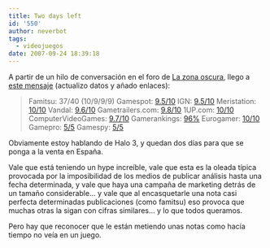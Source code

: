 ```yaml
---
title: Two days left
id: '550'
author: neverbot
tags:
  - videojuegos
date: 2007-09-24 18:39:18
---
```


A partir de un hilo de conversación en el foro de [La zona oscura](http://www.lazonaoscura.com/), llego a [este mensaje](http://www.lazonaoscura.com/phpBB2/viewtopic.php?p=6416#6416) (actualizo datos y añado enlaces):

> Famitsu: 37/40 (10/9/9/9)
  Gamespot: [9.5/10](http://www.gamespot.com/xbox360/action/halo3/index.html)
  IGN: [9.5/10](http://xbox360.ign.com/articles/821/821911p1.html)
  Meristation: [10/10](http://www.meristation.com/v3/des_analisis.php?pic=360&idj=cw4461114cc3e91&id=cw46ec2c623b7d4&idp=&otro=1)
  Vandal: [9.6/10](http://www.vandal.net/analisis/x360/halo-3/4440)
  Gametrailers.com: [9.8/10](http://www.gametrailers.com/gamepage.php?id=2606)
  1UP.com: [10/10](http://www.1up.com/do/reviewPage?cId=3163125)
  ComputerVideoGames: [9.7/10](http://www.computerandvideogames.com/article.php?id=172449)
  Gamerankings: [96%](http://www.gamerankings.com/htmlpages2/926632.asp)
  Eurogamer: [10/10](http://www.eurogamer.net/article.php?article_id=83948)
  Gamepro: [5/5](http://www.gamepro.com/microsoft/xbox360/games/reviews/135749.shtml)
  Gamespy: [5/5](http://xbox360.gamespy.com/xbox-360/halo-3/821976p1.html)

Obviamente estoy hablando de Halo 3, y quedan dos días para que se ponga a la venta en España.

Vale que está teniendo un hype increíble, vale que esta es la oleada típica provocada por la imposibilidad de los medios de publicar análisis hasta una fecha determinada, y vale que haya una campaña de marketing detrás de un tamaño considerable... y vale que al encasquetarle una nota casi perfecta determinadas publicaciones (como famitsu) eso provoca que muchas otras la sigan con cifras similares... y lo que todos queramos.

Pero hay que reconocer que le están metiendo unas notas como hacía tiempo no veía en un juego.
